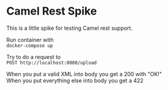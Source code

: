 # Camel Rest Spike

This is a little spike for testing Camel rest support.

Run container with  
``` docker-compose up ```

Try to do a request to  
``` POST http://localhost:8080/upload ```

When you put a valid XML into body you get a 200 with "OK!"  
When you put everything else into body you get a 422
